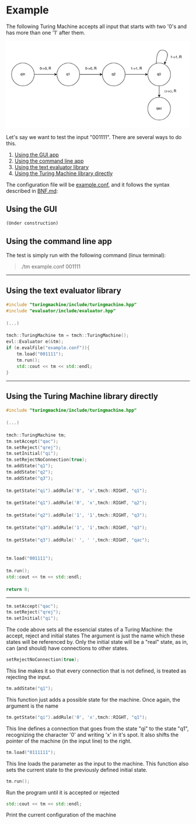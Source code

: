 # Example
The following Turing Machine accepts all input that starts with two '0's and has more than one '1' after them.

![diagram](images/diagram.png)


Let's say we want to test the input "001111". There are several ways to do this.
1. [Using the GUI app](#gui)
2. [Using the command line app](#cmd)
3. [Using the text evaluator library](#evl)
4. [Using the Turing Machine library directly](#lib)

The configuration file will be [example.conf](example.conf), and it follows the syntax described in [BNF.md](BNF.md):

<a name="gui"></a>
## Using the GUI
    (Under construction)

<a name="cmd"></a>
## Using the command line app

The test is simply run with the following command (linux terminal):
>./tm example.conf 001111
>

---
<a name="evl"></a>
## Using the text evaluator library

```cpp
#include "turingmachine/include/turingmachine.hpp"
#include "evaluator/include/evaluator.hpp"

(...)

tmch::TuringMachine tm = tmch::TuringMachine();
evl::Evaluator e(&tm);
if (e.evalFile("example.conf")){
    tm.load("001111");
    tm.run();
    std::cout << tm << std::endl;
}
```
---
<a name="lib"></a>
## Using the Turing Machine library directly

```cpp
#include "turingmachine/include/turingmachine.hpp"

(...)

tmch::TuringMachine tm;
tm.setAccept("qac");
tm.setReject("qrej");
tm.setInitial("qi");
tm.setRejectNoConnection(true);
tm.addState("q1");
tm.addState("q2");
tm.addState("q3");

tm.getState("qi").addRule('0', 'x',tmch::RIGHT, "q1");

tm.getState("q1").addRule('0', 'x',tmch::RIGHT, "q2");

tm.getState("q2").addRule('1', '1',tmch::RIGHT, "q3");

tm.getState("q3").addRule('1', '1',tmch::RIGHT, "q3");

tm.getState("q3").addRule(' ', ' ',tmch::RIGHT, "qac");


tm.load("001111");

tm.run();
std::cout << tm << std::endl;

return 0;
```

---
```cpp
tm.setAccept("qac");
tm.setReject("qrej");
tm.setInitial("qi");
```
The code above sets all the essencial states of a Turing Machine: the accept, reject and initial states
The argument is just the name which these states will be referenced by.
Only the initial state will be a "real" state, as in, can (and should) have connections to other states.

```cpp
setRejectNoConnection(true);
```
This line makes it so that every connection that is not defined, is treated as rejecting the input.

```cpp
tm.addState("q1");
```
This function just adds a possible state for the machine.
Once again, the argument is the name

```cpp
tm.getState("qi").addRule('0', 'x',tmch::RIGHT, "q1");
```
This line defines a connection that goes from the state "qi" to the state "q1", recognizing the character '0' and writing 'x' in it's spot. It also shifts the pointer of the machine (in the input line) to the right.

```cpp
tm.load("0111111");
```
This line loads the parameter as the input to the machine. This function also sets the current state to the previously defined initial state.

```cpp
tm.run();
```
Run the program until it is accepted or rejected

```cpp
std::cout << tm << std::endl;
```
Print the current configuration of the machine
